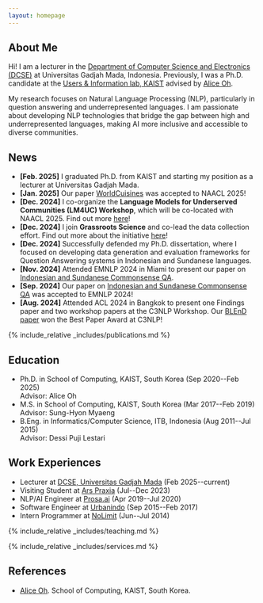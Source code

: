 ```yaml
---
layout: homepage
---
```


## About Me

Hi! I am a lecturer in the [Department of Computer Science and Electronics (DCSE)](https://dcse.fmipa.ugm.ac.id/) at Universitas Gadjah Mada, Indonesia. Previously, I was a Ph.D. candidate at the [Users & Information lab, KAIST](https://uilab.kr/) advised by [Alice Oh](https://aliceoh9.github.io/).

My research focuses on Natural Language Processing (NLP), particularly in question answering and underrepresented languages. I am passionate about developing NLP technologies that bridge the gap between high and underrepresented languages, making AI more inclusive and accessible to diverse communities.

## News
- **[Feb. 2025]** I graduated Ph.D. from KAIST and starting my position as a lecturer at Universitas Gadjah Mada.
- **[Jan. 2025]** Our paper [WorldCuisines](https://arxiv.org/pdf/2410.12705) was accepted to NAACL 2025!
- **[Dec. 2024]** I co-organize the **Language Models for Underserved Communities (LM4UC) Workshop**, which will be co-located with NAACL 2025. Find out more [here](https://lm4uc.github.io/)!
- **[Dec. 2024]** I join **Grassroots Science** and co-lead the data collection effort. Find out more about the initiative [here](https://grassroots.science/)!
- **[Dec. 2024]** Successfully defended my Ph.D. dissertation, where I focused on developing data generation and evaluation frameworks for  Question Answering systems in Indonesian and Sundanese languages.
- **[Nov. 2024]** Attended EMNLP 2024 in Miami to present our paper on [Indonesian and Sundanese Commonsense QA](https://aclanthology.org/2024.emnlp-main.1145/).
- **[Sep. 2024]** Our paper on [Indonesian and Sundanese Commonsense QA](https://aclanthology.org/2024.emnlp-main.1145/) was accepted to EMNLP 2024!
- **[Aug. 2024]** Attended ACL 2024 in Bangkok to present one Findings paper and two workshop papers at the C3NLP Workshop. Our [BLEnD paper](https://arxiv.org/abs/2406.09948) won the Best Paper Award at C3NLP!

{% include_relative _includes/publications.md %}

## Education

- Ph.D. in School of Computing, KAIST, South Korea (Sep 2020--Feb 2025)
  <br>
  Advisor: Alice Oh
- M.S. in School of Computing, KAIST, South Korea (Mar 2017--Feb 2019)
  <br>
  Advisor: Sung-Hyon Myaeng
- B.Eng. in Informatics/Computer Science, ITB, Indonesia (Aug 2011--Jul 2015)
  <br>
  Advisor: Dessi Puji Lestari

## Work Experiences
- Lecturer at [DCSE, Universitas Gadjah Mada](https://dcse.fmipa.ugm.ac.id/) (Feb 2025--current)
- Visiting Student at [Ars Praxia](https://arspraxia.com/) (Jul--Dec 2023)
- NLP/AI Engineer at [Prosa.ai](https://prosa.ai/) (Apr 2019--Jul 2020)
- Software Engineer at [Urbanindo](https://urbanindo.com/) (Sep 2015--Feb 2017)
- Intern Programmer at [NoLimit](https://nolimit.id/) (Jun--Jul 2014)

{% include_relative _includes/teaching.md %}

{% include_relative _includes/services.md %}

## References

- [Alice Oh](https://aliceoh9.github.io/). School of Computing, KAIST, South Korea.
